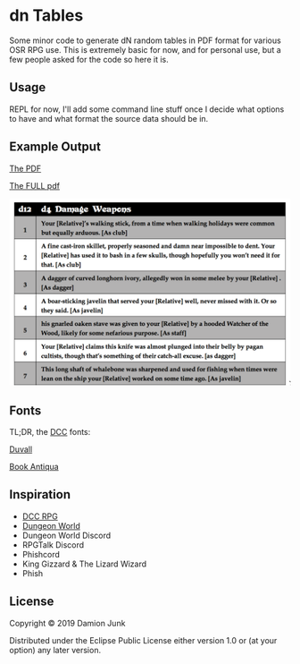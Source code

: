 # dn Tables

Some minor code to generate dN random tables in PDF format for various OSR RPG use.
This is extremely basic for now, and for personal use, but a few people asked for the code so here it is.

## Usage

REPL for now, I'll add some command line stuff once I decide what options to have and what format the source data should be in.

## Example Output

[The PDF](/samples/d12example.pdf)

[The FULL pdf](/samples/family-weapons-tables.pdf)

![(d12) d4 Damage Weapons](/samples/d12example.png?raw=true "d12 table example")

## Fonts

TL;DR, the [DCC](http://goodman-games.com/dungeon-crawl-classics-rpg/) fonts:

[Duvall](https://www.dafont.com/duvall.font)

[Book Antiqua](https://www.wfonts.com/font/book-antiqua)

## Inspiration

- [DCC RPG](http://goodman-games.com/dungeon-crawl-classics-rpg/)
- [Dungeon World](https://dungeon-world.com/)
- Dungeon World Discord
- RPGTalk Discord
- Phishcord
- King Gizzard & The Lizard Wizard
- Phish

## License

Copyright © 2019 Damion Junk

Distributed under the Eclipse Public License either version 1.0 or (at
your option) any later version.
